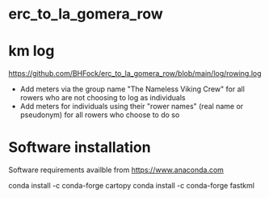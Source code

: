 # erc_to_la_gomera_row

# km log 

https://github.com/BHFock/erc_to_la_gomera_row/blob/main/log/rowing.log

* Add meters via the group name "The Nameless Viking Crew" for all rowers who are not choosing to log as individuals 
* Add meters for individuals using their "rower names" (real name or pseudonym) for all rowers who choose to do so

# Software installation

Software requirements availble from 
https://www.anaconda.com

conda install -c conda-forge cartopy
conda install -c conda-forge fastkml
